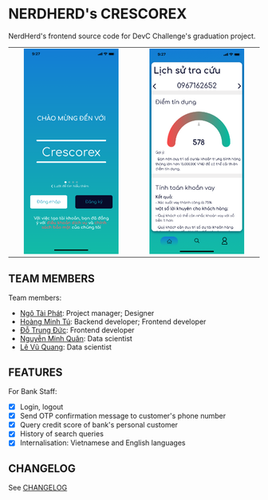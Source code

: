 # NERDHERD's CRESCOREX

NerdHerd's frontend source code for DevC Challenge's graduation project. 

<table width="80%" align="center" style="border: 0px solid white">
  <tr>
    <td align="center">
      <img src="./assets/public/screenshot_login.png" width="80%"/>
    </td>
    <td align="center">
      <img src="./assets/public/screenshot_main.png" width="80%"/>
    </td>
    </tr>
</table>

## TEAM MEMBERS

Team members: 
- [Ngô Tài Phát](https://github.com/PhatsNgoo): Project manager; Designer
- [Hoàng Minh Tú](https://github.com/mnhthng-thms): Backend developer; Frontend developer
- [Đỗ Trung Đức](https://github.com/duc1807): Frontend developer
- [Nguyễn Minh Quân](https://github.com/minhquanym): Data scientist
- [Lê Vũ Quang](https://github.com/vuquang23): Data scientist

## FEATURES

For Bank Staff: 

- [x] Login, logout
- [x] Send OTP confirmation message to customer's phone number
- [x] Query credit score of bank's personal customer
- [x] History of search queries
- [x] Internalisation: Vietnamese and English languages

## CHANGELOG

See [CHANGELOG](https://github.com/mnhthng-thms/NerdHerd-Final-Project-frontend/blob/master/CHANGELOG.md)


